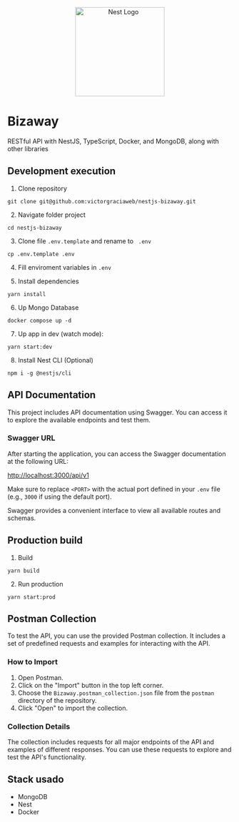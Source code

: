 <p align="center">
  <a href="http://nestjs.com/" target="blank"><img src="https://nestjs.com/img/logo-small.svg" width="200" alt="Nest Logo" /></a>
</p>

# Bizaway

RESTful API with NestJS, TypeScript, Docker, and MongoDB, along with other libraries

## Development execution

1. Clone repository
```
git clone git@github.com:victorgraciaweb/nestjs-bizaway.git
```

2. Navigate folder project
```
cd nestjs-bizaway
```

3. Clone file ```.env.template``` and rename to ```
.env```

```
cp .env.template .env
```

4. Fill enviroment variables in ```.env```

5. Install dependencies
```
yarn install
```

6. Up Mongo Database
```
docker compose up -d
```

7. Up app in dev (watch mode):
```
yarn start:dev
```

8. Install Nest CLI (Optional)
```
npm i -g @nestjs/cli
```

## API Documentation

This project includes API documentation using Swagger. You can access it to explore the available endpoints and test them.

### Swagger URL

After starting the application, you can access the Swagger documentation at the following URL:

[http://localhost:3000/api/v1](http://localhost:3000/api/v1)

Make sure to replace `<PORT>` with the actual port defined in your `.env` file (e.g., `3000` if using the default port).

Swagger provides a convenient interface to view all available routes and schemas.


## Production build

1. Build
```
yarn build
```

2. Run production
```
yarn start:prod
```

## Postman Collection

To test the API, you can use the provided Postman collection. It includes a set of predefined requests and examples for interacting with the API.

### How to Import

1. Open Postman.
2. Click on the "Import" button in the top left corner.
3. Choose the `Bizaway.postman_collection.json` file from the `postman` directory of the repository.
4. Click "Open" to import the collection.

### Collection Details

The collection includes requests for all major endpoints of the API and examples of different responses. You can use these requests to explore and test the API's functionality.

## Stack usado
* MongoDB
* Nest
* Docker
